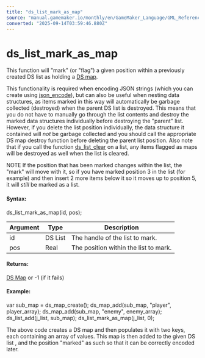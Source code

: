 ```yaml
---
title: "ds_list_mark_as_map"
source: "manual.gamemaker.io/monthly/en/GameMaker_Language/GML_Reference/Data_Structures/DS_Lists/ds_list_mark_as_map.htm"
converted: "2025-09-14T03:59:46.880Z"
---
```


# ds\_list\_mark\_as\_map

This function will "mark" (or "flag") a given position within a previously created DS list as holding a [DS map](../DS_Maps/DS_Maps.md).

This functionality is required when encoding JSON strings (which you can create using [json\_encode](../../File_Handling/Encoding_And_Hashing/json_encode.md)), but can also be useful when nesting data structures, as items marked in this way will automatically be garbage collected (destroyed) when the parent DS list is destroyed. This means that you do not have to manually go through the list contents and destroy the marked data structures individually before destroying the "parent" list. However, if you delete the list position individually, the data structure it contained will _not_ be garbage collected and you should call the appropriate DS map destroy function before deleting the parent list position. Also note that if you call the function [ds\_list\_clear](ds_list_clear.md) on a list, any items flagged as maps will be destroyed as well when the list is cleared.

NOTE If the position that has been marked changes within the list, the "mark" will move with it, so if you have marked position 3 in the list (for example) and then insert 2 more items below it so it moves up to position 5, it will _still_ be marked as a list.

#### Syntax:

ds\_list\_mark\_as\_map(id, pos);

| Argument | Type | Description |
| --- | --- | --- |
| id | DS List | The handle of the list to mark. |
| pos | Real | The position within the list to mark. |

#### Returns:

[DS Map](../DS_Maps/ds_map_create.md) or -1 (if it fails)

#### Example:

var sub\_map = ds\_map\_create();
ds\_map\_add(sub\_map, "player", player\_array);
ds\_map\_add(sub\_map, "enemy", enemy\_array);
ds\_list\_add(j\_list, sub\_map);
ds\_list\_mark\_as\_map(j\_list, 0);

The above code creates a DS map and then populates it with two keys, each containing an array of values. This map is then added to the given DS list , and the position "marked" as such so that it can be correctly encoded later.
